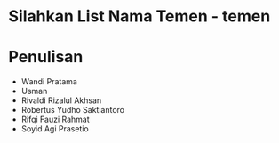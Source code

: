 # Silahkan List Nama Temen - temen

Penulisan
=
- Wandi Pratama
- Usman
- Rivaldi Rizalul Akhsan
- Robertus Yudho Saktiantoro
- Rifqi Fauzi Rahmat
- Soyid Agi Prasetio
